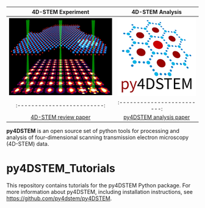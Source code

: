 
4D-STEM Experiment  |  4D-STEM Analysis
:-------------------------:|:-------------------------:
![4D-STEM schematic](images/schematic4DSTEM.png)  |  ![py4DSTEM logo](/images/py4DSTEM_logo.png)
:-------------------------:|:-------------------------:
[4D-STEM review paper](https://doi.org/10.1017/S1431927619000497) | [py4DSTEM analysis paper](https://doi.org/10.1017/S1431927621000477)

**py4DSTEM** is an open source set of python tools for processing and analysis of four-dimensional scanning transmission electron microscopy (4D-STEM) data.

# py4DSTEM_Tutorials

This repository contains tutorials for the py4DSTEM Python package.  For more information about py4DSTEM, including installation instructions, see https://github.com/py4dstem/py4DSTEM.

